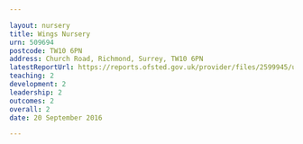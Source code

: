 ```yaml
---

layout: nursery
title: Wings Nursery
urn: 509694
postcode: TW10 6PN
address: Church Road, Richmond, Surrey, TW10 6PN
latestReportUrl: https://reports.ofsted.gov.uk/provider/files/2599945/urn/509694.pdf
teaching: 2
development: 2
leadership: 2
outcomes: 2
overall: 2
date: 20 September 2016

---
```

